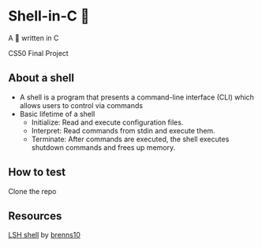 # Shell-in-C 🐚
A :shell: written in C

CS50 Final Project
## About a shell
- A shell is a program that presents a command-line interface (CLI) which allows users to control via commands
- Basic lifetime of a shell
    - Initialize: Read and execute configuration files.
    - Interpret: Read commands from stdin and execute them.
    - Terminate: After commands are executed, the shell executes shutdown commands and frees up memory.
## How to test
Clone the repo
## Resources
[LSH shell](https://github.com/brenns10/lsh) by [brenns10](https://github.com/brenns10)
